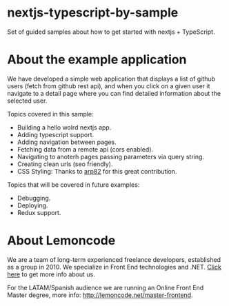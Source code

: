 # nextjs-typescript-by-sample
Set of guided samples about how to get started with nextjs + TypeScript.

# About the example application

We have developed a simple web application that displays a list of github users (fetch from github rest api), and when you click on a given user it navigate to a detail page where you can find detailed information about the selected user.

Topics covered in this sample:

- Building a hello wolrd nextjs app.
- Adding typescript support.
- Adding navigation between pages.
- Fetching data from a remote api (cors enabled).
- Navigating to anoterh pages passing parameters via query string.
- Creating clean urls (seo friendly).
- CSS Styling: Thanks to [arp82](https://github.com/arp82) for this great contribution.

Topics that will be covered in future examples:

- Debugging.
- Deploying.
- Redux support.


# About Lemoncode

We are a team of long-term experienced freelance developers, established as a group in 2010.
We specialize in Front End technologies and .NET. [Click here](http://lemoncode.net/services/en/#en-home) to get more info about us. 

For the LATAM/Spanish audience we are running an Online Front End Master degree, more info: http://lemoncode.net/master-frontend.
